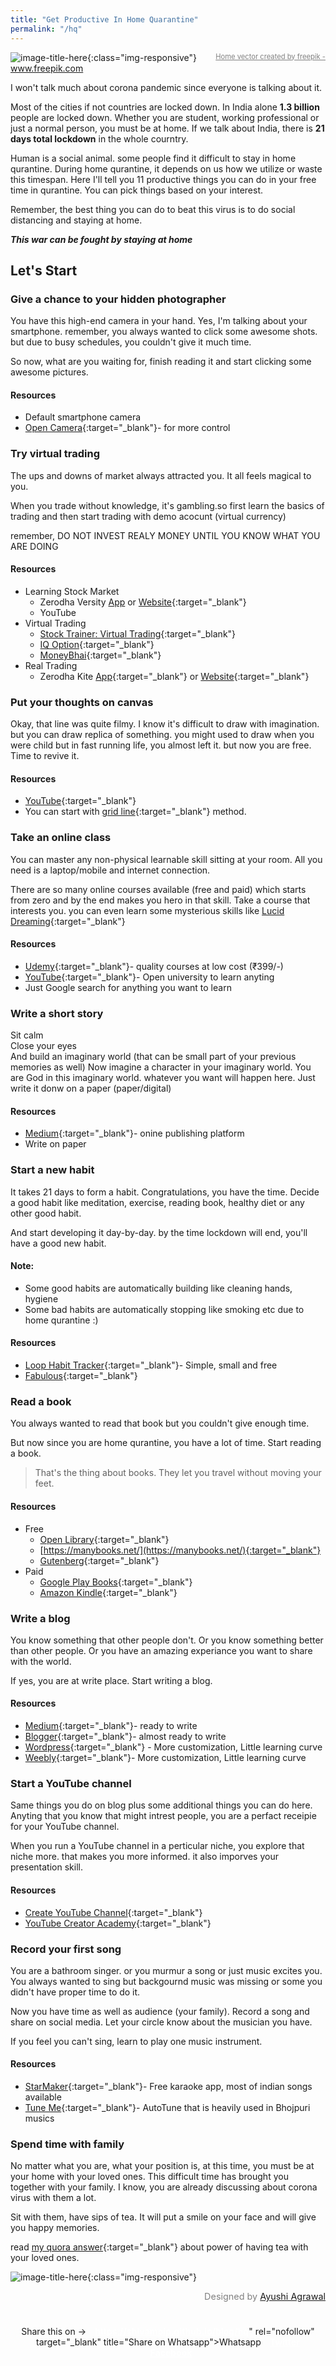 ```yaml
---
title: "Get Productive In Home Quarantine"
permalink: "/hq"
---
```


![image-title-here](/blog/assets/images/HomeQurantine.PNG){:class="img-responsive"}
<a href="https://www.freepik.com/free-photos-vectors/home"  style="color: gray; font-size: .7rem; float: right;">Home vector created by freepik - www.freepik.com</a>

I won't talk much about corona pandemic since everyone is talking about it.

Most of the cities if not countries are locked down. In India alone **1.3 billion** people are locked down. Whether you are student, working professional or just a normal person, you must be at home. If we talk about India, there is **21 days total lockdown** in the whole courntry.

Human is a social animal. some people find it difficult to stay in home qurantine.
During home qurantine, it depends on us how we utilize or waste this timespan.
Here I'll tell you 11 productive things you can do in your free time in qurantine. You can pick things based on your interest.

Remember, the best thing you can do to beat this virus is to do social distancing and staying at home.

_**This war can be fought by staying at home**_

## Let's Start

### Give a chance to your hidden photographer

You have this high-end camera in your hand. Yes, I'm talking about your smartphone. remember, you always wanted to click some awesome shots. but due to busy schedules, you couldn't give it much time.

So now, what are you waiting for, finish reading it and start clicking some awesome pictures.

#### Resources
* Default smartphone camera
* [Open Camera](https://play.google.com/store/apps/details?id=net.sourceforge.opencamera){:target="_blank"}- for more control


### Try virtual trading

The ups and downs of market always attracted you. It all feels magical to you. 

When you trade without knowledge, it's gambling.so first learn the basics of trading and then start trading with demo acocunt (virtual currency)

remember, DO NOT INVEST REALY MONEY UNTIL YOU KNOW WHAT YOU ARE DOING

#### Resources
* Learning Stock Market
  * Zerodha Versity [App](https://play.google.com/store/apps/details?id=com.zerodha.varsity) or [Website](https://zerodha.com/varsity/){:target="_blank"}
  * YouTube
* Virtual Trading
  * [Stock Trainer: Virtual Trading](https://play.google.com/store/apps/details?id=com.alifesoftware.stocktrainer){:target="_blank"}
  * [IQ Option](https://play.google.com/store/apps/details?id=com.iqoption){:target="_blank"}
  * [MoneyBhai](http://moneybhai.moneycontrol.com/){:target="_blank"}
* Real Trading
  * Zerodha Kite [App](https://play.google.com/store/apps/details?id=com.zerodha.kite3){:target="_blank"} or [Website](https://kite.zerodha.com/){:target="_blank"}

### Put your thoughts on canvas

Okay, that line was quite filmy. I know it's difficult to draw with imagination. but you can draw replica of something. you might used to draw when you were child but in fast running life, you almost left it. but now you are free. Time to revive it.

#### Resources
* [YouTube](https://www.youtube.com/results?search_query=drawing+tutorial/){:target="_blank"}
* You can start with [grid line](https://www.liveabout.com/grid-drawing-overview-1123090){:target="_blank"} method.


### Take an online class

You can master any non-physical learnable skill sitting at your room. All you need is a laptop/mobile and internet connection.


There are so many online courses available (free and paid) which starts from zero and by the end makes you hero in that skill. Take a course that interests you. you can even learn some mysterious skills like [Lucid Dreaming](https://www.udemy.com/topic/lucid-dreaming/){:target="_blank"}

#### Resources
* [Udemy](https://www.udemy.com/){:target="_blank"}- quality courses at low cost (₹399/-)
* [YouTube](https://www.youtube.com/){:target="_blank"}- Open university to learn anyting
* Just Google search for anything you want to learn


### Write a short story

Sit calm<br>
Close your eyes<br>
And build an imaginary world (that can be small part of your previous memories as well)
Now imagine a character in your imaginary world.
You are God in this imaginary world. whatever you want will happen here.
Just write it donw on a paper (paper/digital)

#### Resources
* [Medium](https://medium.com/){:target="_blank"}- onine publishing platform
* Write on paper


### Start a new habit

It takes 21 days to form a habit. Congratulations, you have the time. 
Decide a good habit like meditation, exercise, reading book, healthy diet or any other good habit.

And start developing it day-by-day. 
by the time lockdown will end, you'll have a good new habit.

#### Note: 
* Some good habits are automatically building like cleaning hands, hygiene
* Some bad habits are automatically stopping like smoking etc due to home qurantine :)

#### Resources
* [Loop Habit Tracker](https://play.google.com/store/apps/details?id=org.isoron.uhabits){:target="_blank"}- Simple, small and free
* [Fabulous](https://play.google.com/store/apps/details?id=co.thefabulous.app){:target="_blank"}

### Read a book

You always wanted to read that book but you couldn't give enough time.

But now since you are home qurantine, you have a lot of time. Start reading a book. 
> That's the thing about books. They let you travel without moving your feet.

#### Resources
* Free
  * [Open Library](https://openlibrary.org/){:target="_blank"}
  * [https://manybooks.net/](https://manybooks.net/){:target="_blank"}
  * [Gutenberg](http://www.gutenberg.org/wiki/Main_Page){:target="_blank"}
* Paid
  * [Google Play Books](https://play.google.com/store/apps/details?id=com.google.android.apps.books){:target="_blank"}
  * [Amazon Kindle](https://play.google.com/store/apps/details?id=com.amazon.kindle){:target="_blank"}

### Write a blog

You know something that other people don't. 
Or you know something better than other people.
Or you have an amazing experiance you want to share with the world.

If yes, you are at write place.
Start writing a blog.

#### Resources
* [Medium](https://medium.com/){:target="_blank"}- ready to write
* [Blogger](https://www.blogger.com/){:target="_blank"}- almost ready to write
* [Wordpress](https://wordpress.com/){:target="_blank"} - More customization, Little learning curve
* [Weebly](https://www.weebly.com/){:target="_blank"}- More customization, Little learning curve


### Start a YouTube channel

Same things you do on blog plus some additional things you can do here. Anyting that you know that might intrest people, you are a perfact receipie for your YouTube channel.

When you run a YouTube channel in a perticular niche, you explore that niche more. that makes you more informed. it also imporves your presentation skill.

#### Resources
* [Create YouTube Channel](https://www.youtube.com/create_channel){:target="_blank"}
* [YouTube Creator Academy](https://creatoracademy.youtube.com/page/home){:target="_blank"}


### Record your first song

You are a bathroom singer. or you murmur a song or just music excites you. You always wanted to sing but backgournd music was missing or some you didn't have proper time to do it.

Now you have time as well as audience (your family).
Record a song and share on social media.
Let your circle know about the musician you have.

If you feel you can't sing, learn to play one music instrument.

#### Resources
* [StarMaker](https://play.google.com/store/apps/details?id=com.starmakerinteractive.starmaker){:target="_blank"}- Free karaoke app, most of indian songs available
* [Tune Me](https://play.google.com/store/apps/details?id=com.tuneme.tuneme){:target="_blank"}- AutoTune that is heavily used in Bhojpuri musics

### Spend time with family

No matter what you are, what your position is, at this time, you must be at your home with your loved ones. This difficult time has brought you together with your family. I know, you are already discussing about corona virus with them a lot. 

Sit with them, have sips of tea. It will put a smile on your face and will give you happy memories.

read [my quora answer](https://www.quora.com/What-can-I-do-for-10-minutes-every-day-that-will-change-my-life/answer/Shivam-Agrawal-152?ch=10&share=6367450c&srid=ut1kf5){:target="_blank"} about power of having tea with your loved ones.

![image-title-here](/blog/assets/images/stay-home-stay-safe.jpg){:class="img-responsive"}
<div style="color: gray; font-size: .9rem; float: right;">Designed by <a href="https://www.instagram.com/ayushidesigner/">Ayushi Agrawal</a></div>

<br><br>
<style>
.share-page {
    text-align: center;
    background: $secondary-color;
    color: $light-color;
    padding: 8px 15px;
    border-radius: 5px;
    margin: 1.5 * $spacing-unit 0;

    a {
        font-weight: 700;
        color: #fff;
        margin-left: 10px;

        &:hover {
            border-bottom: 1px dashed #fff;
        }
    }
}
</style>
<div class="share-page">
    Share this on &rarr;
    <a href="whatsapp://send?text=Getting bored in Home Qurantine. Do these 11 productive things. and 
*Stay Home, Stay Safe* 

https://shivampip.github.io/blog/hq" rel="nofollow" target="_blank" title="Share on Whatsapp">Whatsapp</a>
    <a href="https://twitter.com/intent/tweet?text=Getting bored in Home Qurantine. Do these 11 productive things. and 
Stay Home, Stay Safe https://shivampip.github.io/blog/hq&via={{ site.twitter_username }}&related={{ site.twitter_username }}" rel="nofollow" target="_blank" title="Share on Twitter">Twitter</a>
    <a href="https://facebook.com/sharer.php?u=https://shivampip.github.io/blog/hq" rel="nofollow" target="_blank" title="Share on Facebook">Facebook</a>
</div>



<!-- whatsapp://send?text=Getting bored in Home Qurantine. Do these 11 productive things. and 
**Stay Home, Stay Safe**

https://shivampip.github.io/blog/corona

https://www.google.com/search?q=whatsapp%3A%2F%2Fsend%3Ftext%3DGetting+bored+in+Home+Qurantine.+Do+these+11+productive+things.+and+**Stay+Home%2C+Stay+Safe**+https%3A%2F%2Fshivampip.github.io%2Fblog%2Fcorona -->